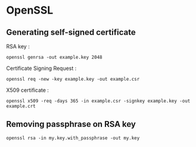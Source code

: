 # OpenSSL #

## Generating self-signed certificate ##

RSA key :

~~~~~
openssl genrsa -out example.key 2048
~~~~~

Certificate Signing Request :

~~~~~
openssl req -new -key example.key -out example.csr
~~~~~

X509 certificate :

~~~~~
openssl x509 -req -days 365 -in example.csr -signkey example.key -out example.crt
~~~~~

## Removing passphrase on RSA key ##

~~~~~
openssl rsa -in my.key.with_passphrase -out my.key
~~~~~


